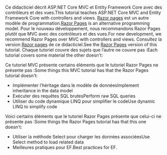<span data-ttu-id="a032a-101">Ce didacticiel décrit ASP.NET Core MVC et Entity Framework Core avec des contrôleurs et des vues.</span><span class="sxs-lookup"><span data-stu-id="a032a-101">This tutorial teaches ASP.NET Core MVC and Entity Framework Core with controllers and views.</span></span> <span data-ttu-id="a032a-102">[Razor pages](xref:razor-pages/index) est un autre modèle de programmation.</span><span class="sxs-lookup"><span data-stu-id="a032a-102">[Razor Pages](xref:razor-pages/index) is an alternative programming model.</span></span> <span data-ttu-id="a032a-103">Pour le nouveau développement, nous recommandons Razor Pages plutôt que MVC avec des contrôleurs et des vues.</span><span class="sxs-lookup"><span data-stu-id="a032a-103">For new development, we recommend Razor Pages over MVC with controllers and views.</span></span> <span data-ttu-id="a032a-104">Consultez la version [Razor pages](xref:data/ef-rp/intro) de ce didacticiel.</span><span class="sxs-lookup"><span data-stu-id="a032a-104">See the [Razor Pages](xref:data/ef-rp/intro) version of this tutorial.</span></span> <span data-ttu-id="a032a-105">Chaque tutoriel couvre des sujets que l’autre ne couvre pas :</span><span class="sxs-lookup"><span data-stu-id="a032a-105">Each tutorial covers some material the other doesn't:</span></span>

<span data-ttu-id="a032a-106">Ce tutoriel MVC présente certains éléments que le tutoriel Razor Pages ne présente pas :</span><span class="sxs-lookup"><span data-stu-id="a032a-106">Some things this MVC tutorial has that the Razor Pages tutorial doesn't:</span></span>

* <span data-ttu-id="a032a-107">Implémenter l’héritage dans le modèle de données</span><span class="sxs-lookup"><span data-stu-id="a032a-107">Implement inheritance in the data model</span></span>
* <span data-ttu-id="a032a-108">Exécuter des requêtes SQL brutes</span><span class="sxs-lookup"><span data-stu-id="a032a-108">Perform raw SQL queries</span></span>
* <span data-ttu-id="a032a-109">Utiliser du code dynamique LINQ pour simplifier le code</span><span class="sxs-lookup"><span data-stu-id="a032a-109">Use dynamic LINQ to simplify code</span></span>

<span data-ttu-id="a032a-110">Voici certains éléments que le tutoriel Razor Pages présente que celui-ci ne présente pas :</span><span class="sxs-lookup"><span data-stu-id="a032a-110">Some things the Razor Pages tutorial has that this one doesn't:</span></span>

* <span data-ttu-id="a032a-111">Utiliser la méthode Select pour charger les données associées</span><span class="sxs-lookup"><span data-stu-id="a032a-111">Use Select method to load related data</span></span>
* <span data-ttu-id="a032a-112">Meilleures pratiques pour EF.</span><span class="sxs-lookup"><span data-stu-id="a032a-112">Best practices for EF.</span></span>